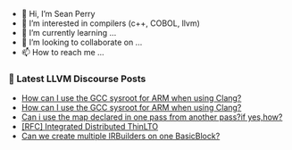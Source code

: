 - 👋 Hi, I’m Sean Perry
- 👀 I’m interested in compilers (c++, COBOL, llvm)
- 🌱 I’m currently learning ...
- 💞️ I’m looking to collaborate on ...
- 📫 How to reach me ...

<!---
s66perry/s66perry is a ✨ special ✨ repository because its `README.md` (this file) appears on your GitHub profile.
You can click the Preview link to take a look at your changes.
--->
### 📕 Latest LLVM Discourse Posts

<!-- DISCOURSE-LLVM:START -->
- [How can I use the GCC sysroot for ARM when using Clang?](https://discourse.llvm.org/t/how-can-i-use-the-gcc-sysroot-for-arm-when-using-clang/69784#post_2)
- [How can I use the GCC sysroot for ARM when using Clang?](https://discourse.llvm.org/t/how-can-i-use-the-gcc-sysroot-for-arm-when-using-clang/69784#post_1)
- [Can i use the map declared in one pass from another pass?if yes,how?](https://discourse.llvm.org/t/can-i-use-the-map-declared-in-one-pass-from-another-pass-if-yes-how/69771#post_4)
- [[RFC] Integrated Distributed ThinLTO](https://discourse.llvm.org/t/rfc-integrated-distributed-thinlto/69641#post_18)
- [Can we create multiple IRBuilders on one BasicBlock?](https://discourse.llvm.org/t/can-we-create-multiple-irbuilders-on-one-basicblock/69781#post_1)
<!-- DISCOURSE-LLVM:END -->
